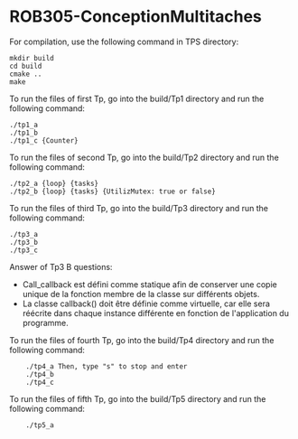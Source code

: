 # ROB305-ConceptionMultitaches

For compilation, use the following command in TPS directory:

    mkdir build
    cd build
    cmake ..
    make

To run the files of first Tp, go into the build/Tp1 directory and run the following command:

    ./tp1_a
    ./tp1_b
    ./tp1_c {Counter}

To run the files of second Tp, go into the build/Tp2 directory and run the following command:

    ./tp2_a {loop} {tasks}
    ./tp2_b {loop} {tasks} {UtilizMutex: true or false}

To run the files of third Tp, go into the build/Tp3 directory and run the following command:

    ./tp3_a
    ./tp3_b
    ./tp3_c

Answer of Tp3 B questions: 
- Call_callback est défini comme statique afin de conserver une copie unique de la fonction membre de la classe sur différents objets.
- La classe callback() doit être définie comme virtuelle, car elle sera réécrite dans chaque instance différente en fonction de l'application du programme.

To run the files of fourth Tp, go into the build/Tp4 directory and run the following command:
    
        ./tp4_a Then, type "s" to stop and enter
        ./tp4_b
        ./tp4_c

To run the files of fifth Tp, go into the build/Tp5 directory and run the following command:
    
        ./tp5_a
